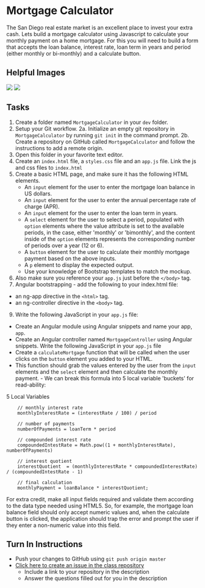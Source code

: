 # Mortgage Calculator

The San Diego real estate market is an excellent place to invest your extra cash. Lets build a mortgage calculator using Javascript to calculate your monthly payment on a home mortgage. For this you will need to build a form that accepts the loan balance, interest rate, loan term in years and period (either monthly or bi-monthly) and a calculate button.

## Helpful Images

<img src="http://i.imgur.com/Pn1GDZu.png" />
<img src="http://i.imgur.com/t8aMaja.png" />

## Tasks

1. Create a folder named `MortgageCalculator` in your `dev` folder.
2. Setup your Git workflow.
  2a. Initialize an empty git repository in `MortgageCalculator` by running `git init` in the command prompt.
  2b. Create a repository on GitHub called `MortgageCalculator` and follow the instructions to add a remote origin.
3. Open this folder in your favorite text editor.
4. Create an `index.html` file, a `styles.css` file and an `app.js` file. Link the js and css files to `index.html`
5. Create a basic HTML page, and make sure it has the following HTML elements.
    - An `input` element for the user to enter the mortgage loan balance in US dollars.
   - An `input` element for the user to enter the annual percentage rate of charge (APR).
   - An `input` element for the user to enter the loan term in years.
   - A `select` element for the user to select a period, populated with `option` elements where the value attribute is set to the available periods, in the case, either 'monthly' or 'bimonthly', and the content inside of the `option` elements represents the corresponding number of periods over a year (12 or 6).
   - A `button` element for the user to calculate their monthly mortgage payment based on the above inputs.
   - A `p` element to display the expected output.
   - Use your knowledge of Bootstrap templates to match the mockup.
7. Also make sure you reference your `app.js` just before the `</body>` tag.
8. Angular bootstrapping - add the following to your index.html file:
  - an ng-app directive in the `<html>` tag.
  - an ng-controller directive in the `<body>` tag.
9. Write the following JavaScript in your `app.js` file:
  - Create an Angular module using Angular snippets and name your app, `app`.
  - Create an Angular controller named `MortgageController` using Angular snippets. Write the following JavaScript in your `app.js` file
   - Create a `calculateMortgage` function that will be called when the user clicks on the `button` element you added to your HTML.
   - This function should grab the values entered by the user from the `input` elements and the `select` element and then calculate the monthly payment.
    - We can break this formula into 5 local variable 'buckets' for read-ability:
        
5 Local Variables

        // monthly interest rate       
        monthlyInterestRate = (interestRate / 100) / period          

        // number of payments
        numberOfPayments = loanTerm * period

        // compounded interest rate
        compoundedIntestRate = Math.pow((1 + monthlyInterestRate), numberOfPayments)  
        
        // interest quotient
        interestQuotient  = (monthlyInterestRate * compoundedInterestRate) / (compoundedIntestRate - 1)
        
        // final calculation
        monthlyPayment = loanBalance * interestQuotient;


For extra credit, make all input fields required and validate them according to the data type needed using HTML5. So, for example, the mortgage loan balance field should only accept numeric values and, when the calculate button is clicked, the application should trap the error and prompt the user if they enter a non-numeric value into this field.

## Turn In Instructions
* Push your changes to GitHub using `git push origin master`
* [Click here to create an issue in the class repository](https://www.github.com/OriginCodeAcademy/Cohort11/issues/new?title=05-MortgageCalculator&body=1.%20Where%20can%20I%20find%20your%20repository%3F%20(Paste%20the%20url%20of%20your%20repository%20below)%0A%0A2.%20What%20was%20your%20biggest%20struggle%20in%20this%20assignment%3F%0A%0A2.%20What%20was%20your%20biggest%20accomplishment%20in%20this%20assignment%3F)
    * Include a link to your repository in the description
    * Answer the questions filled out for you in the description